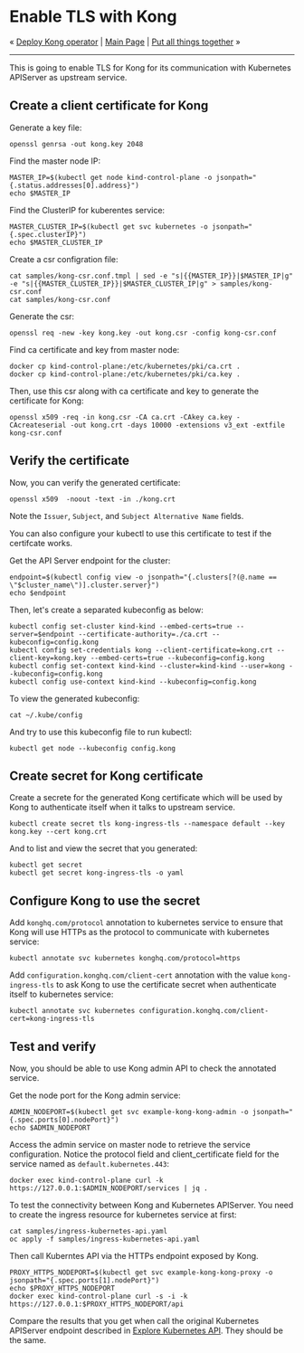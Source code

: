 # Enable TLS with Kong

« [Deploy Kong operator](06-deploy-kong-operator.md) | [Main Page](../../README.md) | [Put all things together](08-put-all-things-together.md) »

---

This is going to enable TLS for Kong for its communication with Kubernetes APIServer as upstream service.

## Create a client certificate for Kong

Generate a key file:

```shell
openssl genrsa -out kong.key 2048
```

Find the master node IP:

```shell
MASTER_IP=$(kubectl get node kind-control-plane -o jsonpath="{.status.addresses[0].address}")
echo $MASTER_IP
```

Find the ClusterIP for kuberentes service:

```shell
MASTER_CLUSTER_IP=$(kubectl get svc kubernetes -o jsonpath="{.spec.clusterIP}")
echo $MASTER_CLUSTER_IP
```

Create a csr configration file:

```shell
cat samples/kong-csr.conf.tmpl | sed -e "s|{{MASTER_IP}}|$MASTER_IP|g" -e "s|{{MASTER_CLUSTER_IP}}|$MASTER_CLUSTER_IP|g" > samples/kong-csr.conf
cat samples/kong-csr.conf
```

Generate the csr:

```shell
openssl req -new -key kong.key -out kong.csr -config kong-csr.conf
```

Find ca certificate and key from master node:

```shell
docker cp kind-control-plane:/etc/kubernetes/pki/ca.crt .
docker cp kind-control-plane:/etc/kubernetes/pki/ca.key .
```

Then, use this csr along with ca certificate and key to generate the certificate for Kong:

```shell
openssl x509 -req -in kong.csr -CA ca.crt -CAkey ca.key -CAcreateserial -out kong.crt -days 10000 -extensions v3_ext -extfile kong-csr.conf
```

## Verify the certificate

Now, you can verify the generated certificate:

```shell
openssl x509  -noout -text -in ./kong.crt
```

Note the `Issuer`, `Subject`, and `Subject Alternative Name` fields.

You can also configure your kubectl to use this certificate to test if the certifcate works.

Get the API Server endpoint for the cluster:

```shell
endpoint=$(kubectl config view -o jsonpath="{.clusters[?(@.name == \"$cluster_name\")].cluster.server}")
echo $endpoint
```

Then, let's create a separated kubeconfig as below:

```shell
kubectl config set-cluster kind-kind --embed-certs=true --server=$endpoint --certificate-authority=./ca.crt --kubeconfig=config.kong
kubectl config set-credentials kong --client-certificate=kong.crt --client-key=kong.key --embed-certs=true --kubeconfig=config.kong
kubectl config set-context kind-kind --cluster=kind-kind --user=kong --kubeconfig=config.kong
kubectl config use-context kind-kind --kubeconfig=config.kong
```

To view the generated kubeconfig:

```shell
cat ~/.kube/config
```

And try to use this kubeconfig file to run kubectl:

```shell
kubectl get node --kubeconfig config.kong
```

## Create secret for Kong certificate

Create a secrete for the generated Kong certificate which will be used by Kong to authenticate itself when it talks to upstream service.

```shell
kubectl create secret tls kong-ingress-tls --namespace default --key kong.key --cert kong.crt
```

And to list and view the secret that you generated:

```shell
kubectl get secret
kubectl get secret kong-ingress-tls -o yaml
```

## Configure Kong to use the secret

Add `konghq.com/protocol` annotation to kubernetes service to ensure that Kong will use HTTPs as the protocol to communicate with kubernetes service:

```shell
kubectl annotate svc kubernetes konghq.com/protocol=https
```

Add `configuration.konghq.com/client-cert` annotation with the value `kong-ingress-tls` to ask Kong to use the certificate secret when authenticate itself to kubernetes service:

```shell
kubectl annotate svc kubernetes configuration.konghq.com/client-cert=kong-ingress-tls
```

## Test and verify

Now, you should be able to use Kong admin API to check the annotated service.

Get the node port for the Kong admin service:

```shell
ADMIN_NODEPORT=$(kubectl get svc example-kong-kong-admin -o jsonpath="{.spec.ports[0].nodePort}")
echo $ADMIN_NODEPORT
```

Access the admin service on master node to retrieve the service configuration. Notice the protocol field and client_certificate field for the service named as `default.kubernetes.443`:

```shell
docker exec kind-control-plane curl -k https://127.0.0.1:$ADMIN_NODEPORT/services | jq .
```

To test the connectivity between Kong and Kubernetes APIServer. You need to create the ingress resource for kubernetes service at first:

```shell
cat samples/ingress-kubernetes-api.yaml
oc apply -f samples/ingress-kubernetes-api.yaml
```

Then call Kuberntes API via the HTTPs endpoint exposed by Kong.

```shell
PROXY_HTTPS_NODEPORT=$(kubectl get svc example-kong-kong-proxy -o jsonpath="{.spec.ports[1].nodePort}")
echo $PROXY_HTTPS_NODEPORT
docker exec kind-control-plane curl -s -i -k https://127.0.0.1:$PROXY_HTTPS_NODEPORT/api
```

Compare the results that you get when call the original Kubernetes APIServer endpoint described in [Explore Kubernetes API](explorer-k8s-api.md). They should be the same.
